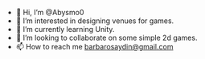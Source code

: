 - 👋 Hi, I’m @Abysmo0
- 👀 I’m interested in designing venues for games.
- 🌱 I’m currently learning Unity.
- 💞️ I’m looking to collaborate on some simple 2d games.
- 📫 How to reach me barbarosaydin@gmail.com

<!---
Abysmo0/Abysmo0 is a ✨ special ✨ repository because its `README.md` (this file) appears on your GitHub profile.
You can click the Preview link to take a look at your changes.
--->
